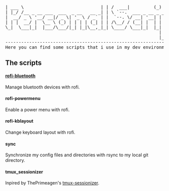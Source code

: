 <div align="center">
<pre>
| ___ \                             | | /  ___|         (_)     | |      
| |_/ /__ _ __ ___  ___  _ __   __ _| | \ `--.  ___ _ __ _ _ __ | |_ ___ 
|  __/ _ \ '__/ __|/ _ \| '_ \ / _` | |  `--. \/ __| '__| | '_ \| __/ __|
| | |  __/ |  \__ \ (_) | | | | (_| | | /\__/ / (__| |  | | |_) | |_\__ \
\_|  \___|_|  |___/\___/|_| |_|\__,_|_| \____/ \___|_|  |_| .__/ \__|___/
                                                          | |            
                                                          |_|            
-------------------------------------------------------------------------
Here you can find some scripts that i use in my dev environment.
</pre>
</div>


## The scripts

#### [rofi-bluetooth](https://github.com/nickclyde/rofi-bluetooth)
Manage bluetooth devices with rofi.

#### rofi-powermenu
Enable a power menu with rofi.

#### rofi-kblayout
Change keyboard layout with rofi.

#### sync
Synchronize my config files and directories with rsync to my local git directory.

#### tmux_sessionizer
Inpired by ThePrimeagen's [tmux-sessionizer](https://github.com/ThePrimeagen/.dotfiles/blob/master/bin/.local/scripts/tmux-sessionizer).

